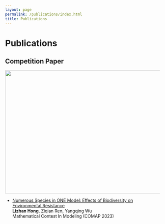 ```yaml
---
layout: page
permalink: /publications/index.html
title: Publications
---
```


# Publications

## Competition Paper

<img src="https://apollohong.github.io/images/comapMCM.png" width="720" height="400">

- [Numerous Species in ONE Model: Effects of Biodiversity on Environmental Resistance](https://apollohong.github.io/mypaper/modeling/2023COMAP2308434.pdf)<br>**Lizhan Hong**, Ziqian Ren, Yangqing Wu
<br>Mathematical Contest In Modeling (COMAP 2023)<br>
